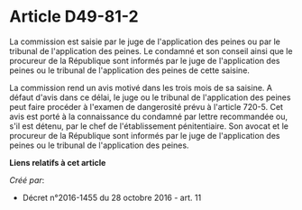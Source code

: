 # Article D49-81-2

La commission est saisie par le juge de l'application des peines ou par  le tribunal de l'application des peines. Le condamné
et son conseil  ainsi que le procureur de la République sont informés par le juge de  l'application des peines ou le tribunal
de l'application des peines de  cette saisine. 

La commission rend un avis motivé  dans les trois mois de sa saisine. A défaut d'avis dans ce délai, le  juge ou le tribunal
de l'application des peines peut faire procéder à  l'examen de dangerosité prévu à l'article 720-5. Cet avis est porté à la
connaissance du condamné par lettre recommandée ou, s'il est détenu,  par le chef de l'établissement pénitentiaire. Son
avocat et le procureur  de la République sont informés par le juge de l'application des peines  ou le tribunal de
l'application des peines.

**Liens relatifs à cet article**

_Créé par_:

  - Décret n°2016-1455 du 28 octobre 2016 - art. 11
